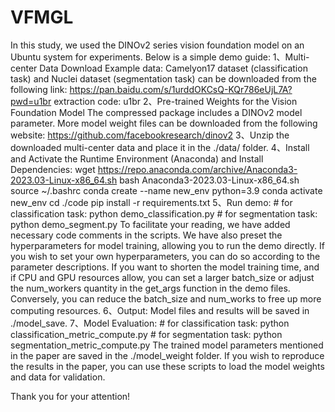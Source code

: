 # VFMGL
In this study, we used the DINOv2 series vision foundation model on an Ubuntu system for experiments. Below is a simple demo guide:
1、Multi-center Data Download
	Example data: Camelyon17 dataset (classification task) and Nuclei dataset (segmentation task) can be downloaded from the following link:
	https://pan.baidu.com/s/1urddOKCsQ-KQr786eUjL7A?pwd=u1br
	extraction code: u1br
2、Pre-trained Weights for the Vision Foundation Model
	The compressed package includes a DINOv2 model parameter.
	More model weight files can be downloaded from the following website:
	https://github.com/facebookresearch/dinov2
3、Unzip the downloaded multi-center data and place it in the ./data/ folder.
4、Install and Activate the Runtime Environment (Anaconda) and Install Dependencies:
	wget https://repo.anaconda.com/archive/Anaconda3-2023.03-Linux-x86_64.sh
	bash Anaconda3-2023.03-Linux-x86_64.sh
	source ~/.bashrc
	conda create --name new_env python=3.9
	conda activate new_env
	cd ./code
	pip install -r requirements.txt
5、Run demo:
	# for classification task:
	python demo_classification.py
	# for segmentation task:
	python demo_segment.py
To facilitate your reading, we have added necessary code comments in the scripts. We have also preset the hyperparameters for model training, allowing you to run the demo directly. If you wish to set your own hyperparameters, you can do so according to the parameter descriptions.
If you want to shorten the model training time, and if CPU and GPU resources allow, you can set a larger batch_size or adjust the num_workers quantity in the get_args function in the demo files. Conversely, you can reduce the batch_size and num_works to free up more computing resources.
6、Output:
	Model files and results will be saved in ./model_save.
7、Model Evaluation:
	# for classification task:
	python classification_metric_compute.py
	# for segmentation task:
	python segmentation_metric_compute.py
The trained model parameters mentioned in the paper are saved in the ./model_weight folder. If you wish to reproduce the results in the paper, you can use these scripts to load the model weights and data for validation.

Thank you for your attention!

